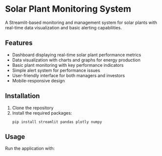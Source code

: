# Solar Plant Monitoring System

A Streamlit-based monitoring and management system for solar plants with real-time data visualization and basic alerting capabilities.

## Features

- Dashboard displaying real-time solar plant performance metrics
- Data visualization with charts and graphs for energy production
- Basic plant monitoring with key performance indicators
- Simple alert system for performance issues
- User-friendly interface for both managers and investors
- Mobile-responsive design

## Installation

1. Clone the repository
2. Install the required packages:
   ```
   pip install streamlit pandas plotly numpy
   ```

## Usage

Run the application with:

